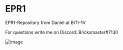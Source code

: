 # EPR1
EPR1-Repository from Daniel at BITI-1V 

For questions write me on Discord: Bricksmaster#7130

![image](https://user-images.githubusercontent.com/47327755/142830207-573e272d-455e-4f2b-8ddf-bdba3bea38d1.png)
